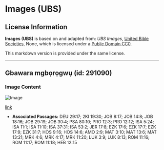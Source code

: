 # Images (UBS)

## License Information

**Images (UBS)** is based on and adapted from: _UBS Images_, [United Bible Societies](https://unitedbiblesocieties.org/), None, which is licensed under a [Public Domain CC0](https://creativecommons.org/public-domain/cc0/).

This markdown version is provided under the same license.



--------------------------------

## Gbawara mgbọrọgwụ (id: 291090)

### Image Content

![Image](https://cdn.aquifer.bible/aquifer-content/resources/Media/WEB-0769_root_swelling.jpg)

[link](https://cdn.aquifer.bible/aquifer-content/resources/Media/WEB-0769_root_swelling.jpg)

* **Associated Passages:** DEU 29:17; 2KI 19:30; JOB 8:17; JOB 14:8; JOB 18:16; JOB 29:19; JOB 30:4; PSA 80:10; PRO 12:3; PRO 12:12; ISA 5:24; ISA 11:1; ISA 11:10; ISA 37:31; ISA 53:2; JER 17:8; EZK 17:6; EZK 17:7; EZK 17:9; EZK 31:7; HOS 9:16; HOS 14:6; AMO 2:9; MAT 3:10; MAT 13:6; MAT 13:21; MRK 4:6; MRK 4:17; MRK 11:20; LUK 3:9; LUK 8:13; ROM 11:16; ROM 11:17; ROM 11:18; HEB 12:15

